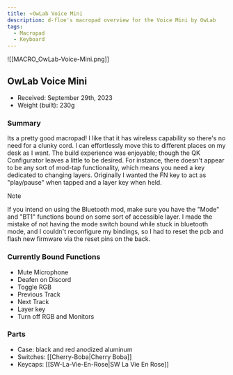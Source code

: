 ```yaml
---
title: ⭐OwLab Voice Mini
description: d-floe's macropad overview for the Voice Mini by OwLab
tags:
  - Macropad
  - Keyboard
---
```


![[MACRO_OwLab-Voice-Mini.png]]

## OwLab Voice Mini

- Received: September 29th, 2023
- Weight (built): 230g

### Summary

Its a pretty good macropad! I like that it has wireless capability so there's no need for a clunky cord. I can effortlessly move this to different places on my desk as I want.
The build experience was enjoyable; though the QK Configurator leaves a little to be desired. For instance, there doesn't appear to be any sort of mod-tap functionality, which means you need a key dedicated to changing layers. Originally I wanted the FN key to act as "play/pause" when tapped and a layer key when held.

> [!note]
> If you intend on using the Bluetooth mod, make sure you have the "Mode" and "BT1" functions bound on some sort of accessible layer.
> I made the mistake of not having the mode switch bound while stuck in bluetooth mode, and I couldn't reconfigure my bindings, so I had to reset the pcb and flash new firmware via the reset pins on the back.

### Currently Bound Functions

- Mute Microphone
- Deafen on Discord
- Toggle RGB
- Previous Track
- Next Track
- Layer key
- Turn off RGB and Monitors

### Parts

- Case: black and red anodized aluminum
- Switches: [[Cherry-Boba|Cherry Boba]]
- Keycaps: [[SW-La-Vie-En-Rose|SW La Vie En Rose]]

